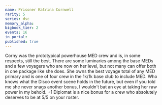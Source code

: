 ```yaml
---
name: Prisoner Katrina Cornwell
rarity: 5
series: dsc
memory_alpha:
bigbook_tier: 2
events: 16
in_portal:
published: true
---
```


Corny was the prototypical powerhouse MED crew and is, in some respects, still the best. There are some luminaries among the base MEDs and a few voyagers who are now on her level, but not many can offer both in one package like she does. She owns the best voyage total of any MED primary and is one of four crew in the 1k/1k base club to include MED. Who knows what the Disco event scene holds in the future, but even if you told me she never snags another bonus, I wouldn't bat an eye at taking her raw power in my behold. +1 Diplomat is a nice bonus for a crew who absolutely deserves to be at 5/5 on your roster.
